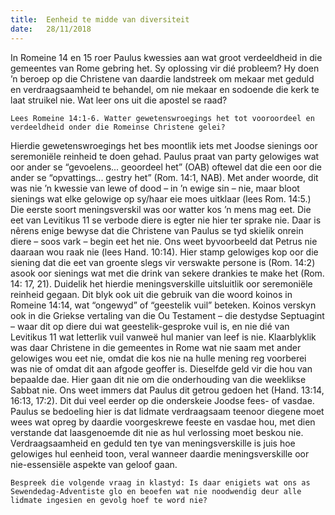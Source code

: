 ```yaml
---
title:  Eenheid te midde van diversiteit
date:   28/11/2018
---
```


In Romeine 14 en 15 roer Paulus kwessies aan wat groot verdeeldheid in die gemeentes van Rome gebring het. Sy oplossing vir dié probleem? Hy doen ’n beroep op die Christene van daardie landstreek om mekaar met geduld en verdraagsaamheid te behandel, om nie mekaar en sodoende die kerk te laat struikel nie. Wat leer ons uit die apostel se raad? 

`Lees Romeine 14:1-6. Watter gewetenswroegings het tot vooroordeel en verdeeldheid onder die Romeinse Christene gelei?` 

Hierdie gewetenswroegings het bes moontlik iets met Joodse sienings oor seremoniële reinheid te doen gehad. Paulus praat van party gelowiges wat oor ander se “gevoelens... geoordeel het” (OAB) oftewel dat die een oor die ander se “opvattings... gestry het” (Rom. 14:1, NAB). Met ander woorde, dit was nie ’n kwessie van lewe of dood – in ’n ewige sin – nie, maar bloot sienings wat elke gelowige op sy/haar eie moes uitklaar (lees Rom. 14:5.) Die eerste soort meningsverskil was oor watter kos ’n mens mag eet. Die eet van Levitikus 11 se verbode diere is egter nie hier ter sprake nie. Daar is nêrens enige bewyse dat die Christene van Paulus se tyd skielik onrein diere – soos vark – begin eet het nie. Ons weet byvoorbeeld dat Petrus nie daaraan wou raak nie (lees Hand. 10:14). Hier stamp gelowiges kop oor die siening dat die eet van groente slegs vir verswakte persone is (Rom. 14:2) asook oor sienings wat met die drink van sekere drankies te make het (Rom. 14: 17, 21). Duidelik het hierdie meningsverskille uitsluitlik oor seremoniële reinheid gegaan. Dit blyk ook uit die gebruik van die woord koinos in Romeine 14:14, wat “ongewyd” of “geestelik vuil” beteken. Koinos verskyn ook in die Griekse vertaling van die Ou Testament – die destydse Septuagint – waar dit op diere dui wat geestelik-gesproke vuil is, en nie dié van Levitikus 11 wat letterlik vuil vanweë hul manier van leef is nie. Klaarblyklik was daar Christene in die gemeentes in Rome wat nie saam met ander gelowiges wou eet nie, omdat die kos nie na hulle mening reg voorberei was nie of omdat dit aan afgode geoffer is. Dieselfde geld vir die hou van bepaalde dae. Hier gaan dit nie om die onderhouding van die weeklikse Sabbat nie. Ons weet immers dat Paulus dit getrou gedoen het (Hand. 13:14, 16:13, 17:2). Dit dui veel eerder op die onderskeie Joodse fees- of vasdae. Paulus se bedoeling hier is dat lidmate verdraagsaam teenoor diegene moet wees wat opreg by daardie voorgeskrewe feeste en vasdae hou, met dien verstande dat laasgenoemde dit nie as hul verlossing moet beskou nie. Verdraagsaamheid en geduld ten tye van meningsverskille is juis hoe gelowiges hul eenheid toon, veral wanneer daardie meningsverskille oor nie-essensiële aspekte van geloof gaan. 

`Bespreek die volgende vraag in klastyd: Is daar enigiets wat ons as Sewendedag-Adventiste glo en beoefen wat nie noodwendig deur alle lidmate ingesien en gevolg hoef te word nie?`